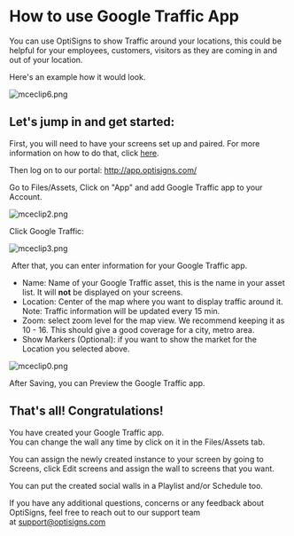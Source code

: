 # How to use Google Traffic App

You can use OptiSigns to show Traffic around your locations, this could be helpful for your employees, customers, visitors as they are coming in and out of your location.

Here's an example how it would look.

![mceclip6.png](https://support.optisigns.com/hc/article_attachments/360082037654)

## **Let's jump in and get started:**

First, you will need to have your screens set up and paired. For more information on how to do that, click [here](https://www.optisigns.com/blog/how-to-set-up-digital-signs-with-optisigns-and-amazon-fire-tv).

Then log on to our portal: <http://app.optisigns.com/>

Go to Files/Assets, Click on "App" and add Google Traffic app to your Account.

![mceclip2.png](https://support.optisigns.com/hc/article_attachments/360068828173)

Click Google Traffic:

![mceclip3.png](https://support.optisigns.com/hc/article_attachments/360067714994)

 After that, you can enter information for your Google Traffic app.

* Name: Name of your Google Traffic asset, this is the name in your asset list. It will **not** be displayed on your screens.
* Location: Center of the map where you want to display traffic around it. Note: Traffic information will be updated every 15 min.
* Zoom: select zoom level for the map view. We recommend keeping it as 10 - 16. This should give a good coverage for a city, metro area.
* Show Markers (Optional): if you want to show the market for the Location you selected above.

![mceclip0.png](https://support.optisigns.com/hc/article_attachments/360082036614)

After Saving, you can Preview the Google Traffic app.

## **That's all! Congratulations!**

You have created your Google Traffic app.  
You can change the wall any time by click on it in the Files/Assets tab.

You can assign the newly created instance to your screen by going to Screens, click Edit screens and assign the wall to screens that you want.

You can put the created social walls in a Playlist and/or Schedule too.

If you have any additional questions, concerns or any feedback about OptiSigns, feel free to reach out to our support team at [support@optisigns.com](mailto:support@optisigns.com)